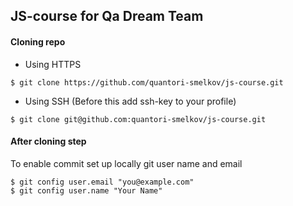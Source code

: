 
## JS-course for Qa Dream Team

#### Cloning repo

* Using HTTPS

```shell script
$ git clone https://github.com/quantori-smelkov/js-course.git
```

* Using SSH (Before this add ssh-key to your profile)

```shell script
$ git clone git@github.com:quantori-smelkov/js-course.git
```


#### After cloning step

To enable commit set up locally git user name and email

```shell script
$ git config user.email "you@example.com"
$ git config user.name "Your Name"
```
